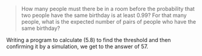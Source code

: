 > How many people must there be in a room before the probability that two people
> have the same birthday is at least $0.99$? For that many people, what is the
> expected number of pairs of people who have the same birthday?

Writing a program to calculate (5.8) to find the threshold and then confirming
it by a simulation, we get to the answer of 57.
